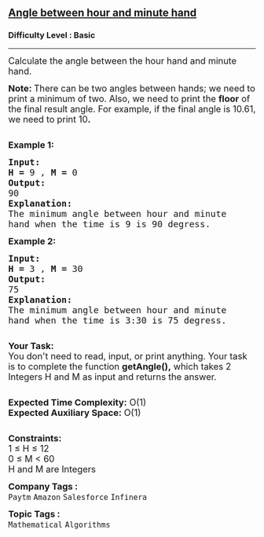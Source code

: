 <h2><a href="https://practice.geeksforgeeks.org/problems/angle-between-hour-and-minute-hand0545/1?utm_source=geeksforgeeks&utm_medium=article_practice_tab&utm_campaign=article_practice_tab">Angle between hour and minute hand</a></h2><h3>Difficulty Level : Basic</h3><hr><div class="problems_problem_content__Xm_eO"><p><span style="font-size:18px">Calculate the angle between the hour hand and minute hand. </span></p>

<p><span style="font-size:18px"><strong>Note: </strong>There can be two angles between hands; we need to print a minimum of two. Also, we need to print the&nbsp;<strong>floor</strong> of the final result angle. For example, if the final angle is 10.61, we need to print 10<strong>.</strong></span></p>

<p><br>
<span style="font-size:18px"><strong>Example 1:</strong></span></p>

<pre><span style="font-size:18px"><strong>Input</strong></span><span style="font-size:18px"><strong>:</strong></span>
<span style="font-size:18px"><strong>H = </strong>9 , <strong>M = </strong>0</span>
<span style="font-size:18px"><strong>Output:</strong></span>
<span style="font-size:18px">90</span>
<span style="font-size:18px"><strong>Explanation:
</strong>The minimum angle between hour and minute
hand when the time is 9 is 90 degress.</span></pre>

<p><span style="font-size:18px"><strong>Example 2:</strong></span></p>

<pre><span style="font-size:18px"><strong>Input</strong></span><span style="font-size:18px"><strong>:</strong></span>
<span style="font-size:18px"><strong>H = </strong>3 , <strong>M = </strong>30</span>
<span style="font-size:18px"><strong>Output:</strong></span>
<span style="font-size:18px">75</span>
<span style="font-size:18px"><strong>Explanation:
</strong>The minimum angle between hour and minute
hand when the time is 3:30 is 75 degress.</span></pre>

<p><br>
<span style="font-size:18px"><strong>Your Task:</strong><br>
You don't need to read, input, or print anything. Your task is to complete the function <strong>getAngle(),</strong> which takes 2 Integers H and M as input and returns the answer.</span></p>

<p><br>
<span style="font-size:18px"><strong>Expected Time Complexity:</strong> O(1)<br>
<strong>Expected Auxiliary Space:</strong> O(1)</span></p>

<p><br>
<span style="font-size:18px"><strong>Constraints:</strong></span><br>
<span style="font-size:18px">1 ≤ H ≤ 12</span><br>
<span style="font-size:18px">0 ≤ M &lt; 60<br>
H and M are Integers</span></p>
</div><p><span style=font-size:18px><strong>Company Tags : </strong><br><code>Paytm</code>&nbsp;<code>Amazon</code>&nbsp;<code>Salesforce</code>&nbsp;<code>Infinera</code>&nbsp;<br><p><span style=font-size:18px><strong>Topic Tags : </strong><br><code>Mathematical</code>&nbsp;<code>Algorithms</code>&nbsp;